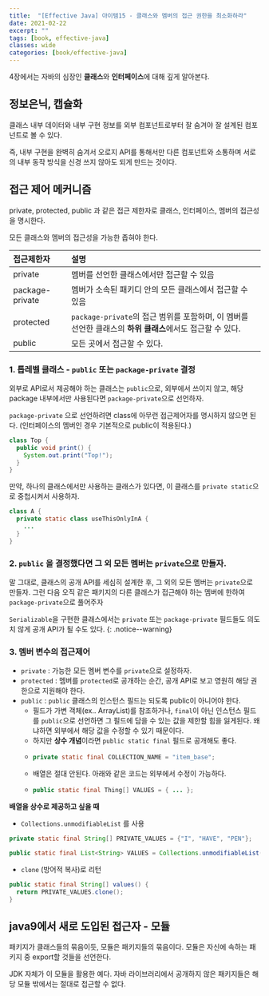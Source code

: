 ```yaml
---
title:  "[Effective Java] 아이템15 - 클래스와 멤버의 접근 권한을 최소화하라"
date: 2021-02-22
excerpt: ""
tags: [book, effective-java]
classes: wide
categories: [book/effective-java]
---
```


4장에서는 자바의 심장인 **클래스**와 **인터페이스**에 대해 깊게 알아본다.

## 정보은닉, 캡슐화

클래스 내부 데이터와 내부 구현 정보를 외부 컴포넌트로부터 잘 숨겨야 잘 설계된 컴포넌트로 볼 수 있다.

즉, 내부 구현을 완벽히 숨겨서 오로지 API를 통해서만 다른 컴포넌트와 소통하며 서로의 내부 동작 방식을 신경 쓰지 않아도 되게 만드는 것이다.

## 접근 제어 메커니즘

private, protected, public 과 같은 접근 제한자로 클래스, 인터페이스, 멤버의 접근성을 명시한다.

모든 클래스와 멤버의 접근성을 가능한 좁혀야 한다.

| 접근제한자        | 설명         |
|:-------------|:------------------|
| private| 멤버를 선언한 클래스에서만 접근할 수 있음 |
| package-private | 멤버가 소속된 패키디 안의 모든 클래스에서 접근할 수 있음   |
| protected | `package-private`의 접근 범위를 포함하며, 이 멤버를 선언한 클래스의 **하위 클래스**에서도 접근할 수 있다.|
| public | 모든 곳에서 접근할 수 있다.|

### 1. 톱레벨 클래스 - `public` 또는 `package-private` 결정

외부로 API로서 제공해야 하는 클래스는 `public`으로, 외부에서 쓰이지 않고, 해당 package 내부에서만 사용된다면 `package-private`으로 선언하자.

`package-private` 으로 선언하려면 class에 아무런 접근제어자를 명시하지 않으면 된다. (인터페이스의 멤버인 경우 기본적으로 public이 적용된다.)

``` java
class Top {
  public void print() {
  	System.out.print("Top!");
  }
}
```

만약, 하나의 클래스에서만 사용하는 클래스가 있다면, 이 클래스를 `private static`으로 중첩시켜서 사용하자.

``` java
class A {
  private static class useThisOnlyInA {
    ...
  }
}
```

### 2. `public` 을 결정했다면 그 외 모든 멤버는 `private`으로 만들자.

말 그대로, 클래스의 공개 API를 세심히 설계한 후, 그 외의 모든 멤버는 `private`으로 만들자. 그런 다음 오직 같은 패키지의 다른 클래스가 접근해야 하는 멤버에 한하여 `package-private`으로 풀어주자

`Serializable`을 구현한 클래스에서는 `private` 또는 `package-private` 필드들도 의도치 않게 공개 API가 될 수도 있다.
{: .notice--warning}

### 3. 멤버 변수의 접근제어

- `private` : 가능한 모든 멤버 변수를 `private`으로 설정하자.
- `protected` : 멤버를 `protected`로 공개하는 순간, 공개 API로 보고 영원히 해당 권한으로 지원해야 한다.
- `public` : `public` 클래스의 인스턴스 필드는 되도록 public이 아니어야 한다.
  - 필드가 가변 객체(ex.. ArrayList)를 참조하거나, `final`이 아닌 인스턴스 필드를 `public`으로 선언하면 그 필드에 담을 수 있는 값을 제한할 힘을 잃게된다. 왜냐하면 외부에서 해당 값을 수정할 수 있기 때문이다.
  - 하지만 **상수 개념**이라면  `public static final` 필드로 공개해도 좋다.
  - ``` java
    private static final COLLECTION_NAME = "item_base";
    ```
  - 배열은 절대 안된다. 아래와 같은 코드는 외부에서 수정이 가능하다.
  - ``` java
    public static final Thing[] VALUES = { ... };
    ```

**배열을 상수로 제공하고 싶을 때**

- `Collections.unmodifiableList` 를 사용

``` java
private static final String[] PRIVATE_VALUES = {"I", "HAVE", "PEN"};

public static final List<String> VALUES = Collections.unmodifiableList(Arrays.asList(PRIVATE_VALUES));
```

- `clone` (방어적 복사)로 리턴

``` java
public static final String[] values() {
  return PRIVATE_VALUES.clone();
}
```

## java9에서 새로 도입된 접근자 - 모듈

패키지가 클래스들의 묶음이듯, 모듈은 패키지들의 묶음이다. 모듈은 자신에 속하는 패키지 중 export할 것들을 선언한다.

JDK 자체가 이 모듈을 활용한 예다. 자바 라이브러리에서 공개하지 않은 패키지들은 해당 모듈 밖에서는 절대로 접근할 수 없다.
